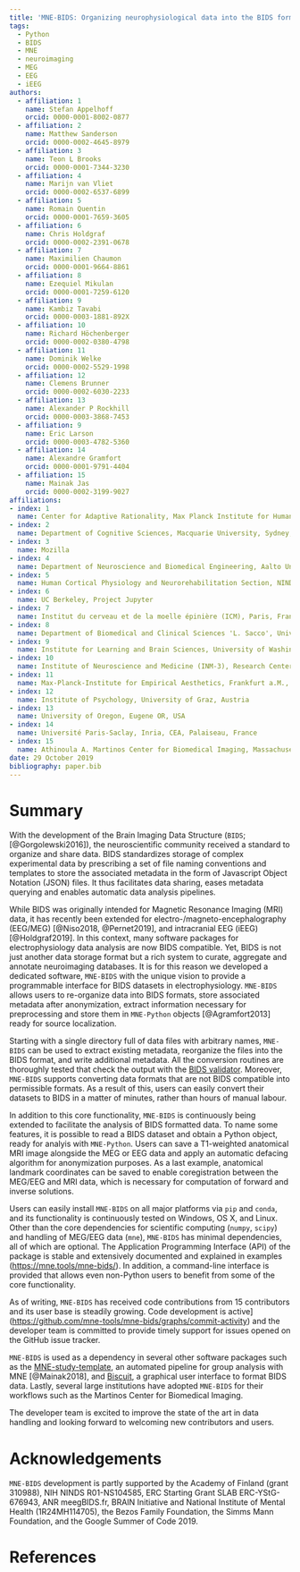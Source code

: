 ```yaml
---
title: 'MNE-BIDS: Organizing neurophysiological data into the BIDS format and facilitating their analysis'
tags:
  - Python
  - BIDS
  - MNE
  - neuroimaging
  - MEG
  - EEG
  - iEEG
authors:
  - affiliation: 1
    name: Stefan Appelhoff
    orcid: 0000-0001-8002-0877
  - affiliation: 2
    name: Matthew Sanderson
    orcid: 0000-0002-4645-8979
  - affiliation: 3
    name: Teon L Brooks
    orcid: 0000-0001-7344-3230
  - affiliation: 4
    name: Marijn van Vliet
    orcid: 0000-0002-6537-6899
  - affiliation: 5
    name: Romain Quentin
    orcid: 0000-0001-7659-3605
  - affiliation: 6
    name: Chris Holdgraf
    orcid: 0000-0002-2391-0678
  - affiliation: 7
    name: Maximilien Chaumon
    orcid: 0000-0001-9664-8861
  - affiliation: 8
    name: Ezequiel Mikulan
    orcid: 0000-0001-7259-6120
  - affiliation: 9
    name: Kambiz Tavabi
    orcid: 0000-0003-1881-892X
  - affiliation: 10
    name: Richard Höchenberger
    orcid: 0000-0002-0380-4798
  - affiliation: 11
    name: Dominik Welke
    orcid: 0000-0002-5529-1998
  - affiliation: 12
    name: Clemens Brunner
    orcid: 0000-0002-6030-2233
  - affiliation: 13
    name: Alexander P Rockhill
    orcid: 0000-0003-3868-7453
  - affiliation: 9
    name: Eric Larson
    orcid: 0000-0003-4782-5360
  - affiliation: 14
    name: Alexandre Gramfort
    orcid: 0000-0001-9791-4404
  - affiliation: 15
    name: Mainak Jas
    orcid: 0000-0002-3199-9027
affiliations:
- index: 1
  name: Center for Adaptive Rationality, Max Planck Institute for Human Development, Berlin, Germany
- index: 2
  name: Department of Cognitive Sciences, Macquarie University, Sydney, Australia
- index: 3
  name: Mozilla
- index: 4
  name: Department of Neuroscience and Biomedical Engineering, Aalto University, Espoo, Finland
- index: 5
  name: Human Cortical Physiology and Neurorehabilitation Section, NINDS, NIH, Bethesda, Maryland 20892
- index: 6
  name: UC Berkeley, Project Jupyter
- index: 7
  name: Institut du cerveau et de la moelle épinière (ICM), Paris, France
- index: 8
  name: Department of Biomedical and Clinical Sciences 'L. Sacco', University of Milan, Milan, Italy
- index: 9
  name: Institute for Learning and Brain Sciences, University of Washington, Seattle, WA, USA
- index: 10
  name: Institute of Neuroscience and Medicine (INM-3), Research Center Jülich, Germany
- index: 11
  name: Max-Planck-Institute for Empirical Aesthetics, Frankfurt a.M., Germany
- index: 12
  name: Institute of Psychology, University of Graz, Austria
- index: 13
  name: University of Oregon, Eugene OR, USA
- index: 14
  name: Université Paris-Saclay, Inria, CEA, Palaiseau, France
- index: 15
  name: Athinoula A. Martinos Center for Biomedical Imaging, Massachusetts General Hospital, Charlestown, MA, USA
date: 29 October 2019
bibliography: paper.bib
---
```


# Summary

With the development of the Brain Imaging Data Structure
(``BIDS``; [@Gorgolewski2016]), the neuroscientific community received
a standard to organize and share data. BIDS standardizes storage of complex experimental
data by prescribing a set of file naming conventions and templates to store the
associated metadata in the form of Javascript Object Notation (JSON) files. It thus
facilitates data sharing, eases metadata querying and enables automatic data
analysis pipelines.

While BIDS was originally intended for Magnetic Resonance Imaging (MRI)
data, it has recently been extended for electro-/magneto-encephalography (EEG/MEG)
[@Niso2018, @Pernet2019], and intracranial EEG (iEEG) [@Holdgraf2019].
In this context, many software packages for electrophysiology data analysis are
now BIDS compatible. Yet, BIDS is not just another data storage format but a rich system
to curate, aggregate and annotate neuroimaging databases. It is for this reason we
developed a dedicated software, ``MNE-BIDS`` with the unique vision to provide
a programmable interface for BIDS datasets in electrophysiology. ``MNE-BIDS`` allows
users to re-organize data into BIDS formats, store associated
metadata after anonymization, extract information necessary for preprocessing and
store them in ``MNE-Python`` objects [@Agramfort2013] ready for source localization.

Starting with a single directory full of data files with arbitrary
names, ``MNE-BIDS`` can be used to extract existing metadata, reorganize the
files into the BIDS format, and write additional metadata.
All the conversion routines are thoroughly tested that check the output with the
[BIDS validator](https://github.com/bids-standard/bids-validator).
Moreover, ``MNE-BIDS`` supports converting data formats that are not BIDS
compatible into permissible formats. As a result of this, users can easily convert
their datasets to BIDS in a matter of minutes, rather than hours of manual
labour.

In addition to this core functionality, ``MNE-BIDS`` is continuously being
extended to facilitate the analysis of BIDS formatted data.
To name some features, it is possible to read a BIDS dataset and obtain a
Python object, ready for analyis with ``MNE-Python``.
Users can save a T1-weighted anatomical MRI image alongside the MEG or EEG data
and apply an automatic defacing algorithm for anonymization purposes.
As a last example, anatomical landmark coordinates can be saved to enable coregistration
between the MEG/EEG and MRI data, which is necessary for
computation of forward and inverse solutions.

Users can easily install ``MNE-BIDS`` on all major platforms via `pip` and
`conda`, and its functionality is continuously tested on Windows, OS X, and
Linux.
Other than the core dependencies for scientific computing
(`numpy`, `scipy`) and handling of MEG/EEG data (`mne`),
``MNE-BIDS`` has minimal dependencies, all of which are optional. The Application
Programming Interface (API) of
the package is stable and extensively documented and explained in examples
(https://mne.tools/mne-bids/). In addition, a command-line interface is provided
that allows even non-Python users to benefit from some of the core functionality.

As of writing, ``MNE-BIDS`` has received code contributions from 15
contributors and its user base is steadily growing. Code development is
active](https://github.com/mne-tools/mne-bids/graphs/commit-activity) and the
developer team is committed to provide timely support for issues opened on the
GitHub issue tracker.

``MNE-BIDS`` is used as a dependency in several other software packages such as
the [MNE-study-template](https://github.com/mne-tools/mne-study-template), an
automated pipeline for group analysis with MNE [@Mainak2018], and
[Biscuit](https://github.com/Macquarie-MEG-Research/Biscuit), a graphical
user interface to format BIDS data.
Lastly, several large institutions have adopted ``MNE-BIDS`` for their
workflows such as the Martinos Center for Biomedical Imaging.

The developer team is excited to improve the state of the art in data handling
and looking forward to welcoming new contributors and users.

# Acknowledgements

``MNE-BIDS`` development is partly supported by the Academy of Finland
(grant 310988), NIH NINDS R01-NS104585, ERC Starting Grant SLAB ERC-YStG-676943,
ANR meegBIDS.fr,
BRAIN Initiative and National Institute of Mental Health (1R24MH114705),
the Bezos Family Foundation, the Simms Mann Foundation, and
the Google Summer of Code 2019.

# References
